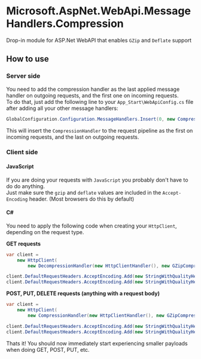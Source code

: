Microsoft.AspNet.WebApi.MessageHandlers.Compression
===================================================

Drop-in module for ASP.Net WebAPI that enables `GZip` and `Deflate` support


## How to use
### Server side
You need to add the compression handler as the last applied message handler on outgoing requests, and the first one on incoming requests.  
To do that, just add the following line to your `App_Start\WebApiConfig.cs` file after adding all your other message handlers:  
```csharp
GlobalConfiguration.Configuration.MessageHandlers.Insert(0, new CompressionHandler(new GZipCompressor(), new DeflateCompressor()));
```
This will insert the `CompressionHandler` to the request pipeline as the first on incoming requests, and the last on outgoing requests.
  
### Client side
  
#### JavaScript
If you are doing your requests with `JavaScript` you probably don't have to do do anything.  
Just make sure the `gzip` and `deflate` values are included in the `Accept-Encoding` header. (Most browsers do this by default)  
  
#### C\# 
You need to apply the following code when creating your `HttpClient`, depending on the request type.  

**GET requests**
```csharp
var client =
    new HttpClient(
        new DecompressionHandler(new HttpClientHandler(), new GZipCompressor(), new DeflateCompressor()));

client.DefaultRequestHeaders.AcceptEncoding.Add(new StringWithQualityHeaderValue("gzip"));
client.DefaultRequestHeaders.AcceptEncoding.Add(new StringWithQualityHeaderValue("deflate"));
```
  
**POST, PUT, DELETE requests (anything with a request body)**
```csharp
var client =
    new HttpClient(
        new CompressionHandler(new HttpClientHandler(), new GZipCompressor(), new DeflateCompressor()));

client.DefaultRequestHeaders.AcceptEncoding.Add(new StringWithQualityHeaderValue("gzip"));
client.DefaultRequestHeaders.AcceptEncoding.Add(new StringWithQualityHeaderValue("deflate"));
```
  
Thats it! You should now immediately start experiencing smaller payloads when doing GET, POST, PUT, etc.

